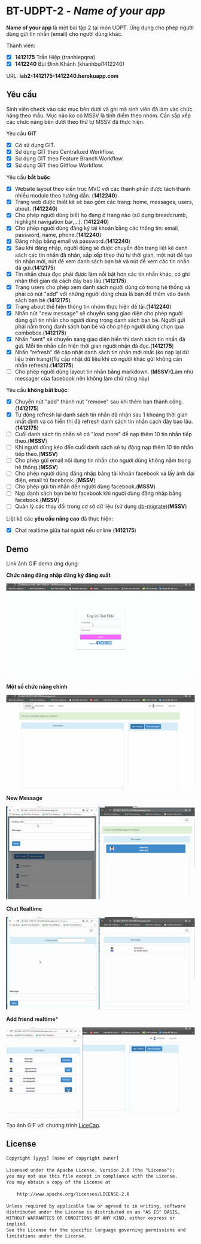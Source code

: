 # BT-UDPT-2 - *Name of your app*

**Name of your app** là một bài tập 2 tại môn UDPT. Ứng dụng cho phép người dùng gửi tin nhắn (email) cho người dùng khác.

Thành viên:
* [X] **1412175** Trần Hiệp (tranhiepqna)
* [X] **1412240** Bùi Đình Khánh (khanhbui1412240)

URL: **lab2-1412175-1412240.herokuapp.com**

## Yêu cầu

Sinh viên check vào các mục bên dưới và ghi mã sinh viên đã làm vào chức năng theo mẫu. Mục nào ko có MSSV là tính điểm theo nhóm. Cần sắp xếp các chức năng bên dưới theo thứ tự MSSV đã thực hiện.

Yêu cầu **GIT**
* [X] Có sử dụng GIT.
* [X] Sử dụng GIT theo Centralized Workflow.
* [X] Sử dụng GIT theo Feature Branch Workflow.
* [X] Sử dụng GIT theo Gitflow Workflow.

Yêu cầu **bắt buộc**
* [X] Website layout theo kiến trúc MVC với các thành phần được tách thành nhiều module theo hướng dẫn. (**1412240**)
* [X] Trang web được thiết kế sẽ bao gồm các trang: home, messages, users, about. (**1412240**)
* [X] Cho phép người dùng biết họ đang ở trang nào (sử dụng breadcrumb, highlight navigation bar,...). (**1412240**)
* [X] Cho phép người dùng đăng ký tài khoản bằng các thông tin: email, password, name, phone.(**1412240**)
* [X] Đăng nhập bằng email và password.(**1412240**)
* [X] Sau khi đăng nhập, người dùng sẽ được chuyển đến trang liệt kê danh sách các tin nhắn đã nhận, sắp xếp theo thứ tự thời gian, một nút để tạo tin nhắn mới, nút để xem danh sách bạn bè và nút để xem các tin nhắn đã gửi.(**1412175**)
* [X] Tin nhắn chưa đọc phải được làm nổi bật hơn các tin nhắn khác, có ghi nhận thời gian đã cách đây bao lâu.(**1412175**)
* [X] Trang users cho phép xem danh sách người dùng có trong hệ thống và phải có nút "add" với những người dùng chưa là bạn để thêm vào danh sách bạn bè.(**1412175**)
* [X] Trang about thể hiện thông tin nhóm thực hiện đề tài.(**1412240**)
* [X] Nhấn nút "new message" sẽ chuyển sang giao diện cho phép người dùng gửi tin nhắn cho người dùng trong danh sách bạn bè. Người gửi phải nằm trong danh sách bạn bè và cho phép người dùng chọn qua combobox.(**1412175**)
* [X] Nhấn "sent" sẽ chuyển sang giao diện hiển thị danh sách tin nhắn đã gửi. Mỗi tin nhắn cần hiện thời gian người nhận đã đọc.(**1412175**)
* [x] Nhấn "refresh" để cập nhật danh sách tin nhắn mới nhất (ko nạp lại dữ liệu trên trang)(Tự cập nhật dữ liệu khi có người khác gửi không cần nhấn refresh).(**1412175**) 
* [ ] Cho phép người dùng layout tin nhắn bằng markdown. (**MSSV**)(Làm như messager của facebook nên không làm chứ năng này)

Yêu cầu **không bắt buộc**:
* [x] Chuyển nút "add" thành nút "remove" sau khi thêm bạn thành công.(**1412175**)
* [x] Tự động refresh lại danh sách tin nhắn đã nhận sau 1 khoảng thời gian nhất định và có hiển thị đã refresh danh sách tin nhắn cách đây bao lâu.(**1412175**)
* [ ] Cuối danh sách tin nhắn sẽ có "load more" để nạp thêm 10 tin nhắn tiếp theo.(**MSSV**)
* [ ] Khi người dùng kéo đến cuối danh sách sẽ tự động nạp thêm 10 tin nhắn tiếp theo.(**MSSV**)
* [ ] Cho phép gửi email nội dung tin nhắn cho người dùng không nằm trong hệ thống.(**MSSV**)
* [ ] Cho phép người dùng đăng nhập bằng tài khoản facebook và lấy ảnh đại diện, email từ facebook. (**MSSV**)
* [ ] Cho phép gửi tin nhắn đến người dùng facebook.(**MSSV**)
* [ ] Nạp danh sách bạn bè từ facebook khi người dùng đăng nhập bằng facebook.(**MSSV**)
* [ ] Quản lý các thay đổi trong cơ sở dữ liệu (sử dụng [db-migrate](https://www.npmjs.com/package/db-migrate))(**MSSV**)

Liệt kê các **yêu cầu nâng cao** đã thực hiện:
* [x] Chat realtime giữa hai người nếu online (**1412175**)

## Demo

Link ảnh GIF demo ứng dụng:

**Chức năng đăng nhập đăng ký đăng xuất**

![Login](public/images/login.gif)

**Một số chức năng chính**

![HomePage](public/images/homepage.gif)

**New Message**

![NewMessage](public/images/newmessage.gif)

**Chat Realtime**

![Chatrealtime](public/images/message.gif)

**Add friend realtime***

![adđ](public/images/addrealtime.gif)
Tạo ảnh GIF với chương trình [LiceCap](http://www.cockos.com/licecap/).


## License

    Copyright [yyyy] [name of copyright owner]

    Licensed under the Apache License, Version 2.0 (the "License");
    you may not use this file except in compliance with the License.
    You may obtain a copy of the License at

        http://www.apache.org/licenses/LICENSE-2.0

    Unless required by applicable law or agreed to in writing, software
    distributed under the License is distributed on an "AS IS" BASIS,
    WITHOUT WARRANTIES OR CONDITIONS OF ANY KIND, either express or implied.
    See the License for the specific language governing permissions and
    limitations under the License.
